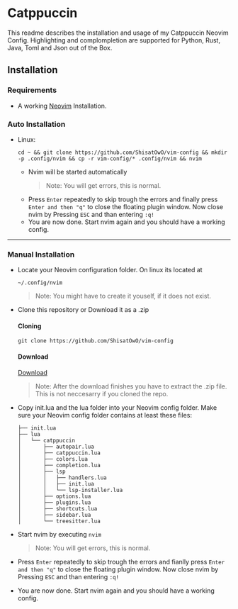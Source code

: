 # Catppuccin
This readme describes the installation and usage of my Catppuccin Neovim Config.
Highlighting and complompletion are supported for Python, Rust, Java, Toml and Json out of the Box.


## Installation
### Requirements
* A working [Neovim](https://neovim.io/) Installation.

### Auto Installation
  * Linux:
    ```
    cd ~ && git clone https://github.com/ShisatOwO/vim-config && mkdir -p .config/nvim && cp -r vim-config/* .config/nvim && nvim
    ```
     * Nvim will be started automatically
       > Note: You will get errors, this is normal.
     * Press `Enter` repeatedly to skip trough the errors and finally press `Enter and then "q"` to close the floating plugin window. Now close nvim by Pressing `ESC` and than entering `:q!`
     * You are now done. Start nvim again and you should have a working config.
<hr>

### Manual Installation

* Locate your Neovim configuration folder. On linux its located at
  ```
  ~/.config/nvim
  ```
  > Note: You might have to create it youself, if it does not exist.
* Clone this repository or Download it as a .zip
  #### Cloning
  ```
  git clone https://github.com/ShisatOwO/vim-config
  ```
  #### Download
  [Download](https://github.com/ShisatOwO/vim-config/archive/refs/heads/master.zip)
  > Note: After the download finishes you have to extract the .zip file. This is not neccesarry if you cloned the repo.

* Copy init.lua and the lua folder into your Neovim config folder.
  Make sure your Neovim config folder contains at least these files:
  ```
  ├── init.lua
  ├── lua
  │   └── catppuccin
  │       ├── autopair.lua
  │       ├── catppuccin.lua
  │       ├── colors.lua
  │       ├── completion.lua
  │       ├── lsp
  │       │   ├── handlers.lua
  │       │   ├── init.lua
  │       │   └── lsp-installer.lua
  │       ├── options.lua
  │       ├── plugins.lua
  │       ├── shortcuts.lua
  │       ├── sidebar.lua
  │       └── treesitter.lua

  ```
 * Start nvim by executing `nvim`
   > Note: You will get errors, this is normal.
 * Press `Enter` repeatedly to skip trough the errors and fianlly press `Enter and then "q"` to close the floating plugin window. Now close nvim by Pressing `ESC` and than entering `:q!`
 * You are now done. Start nvim again and you should have a working config.
